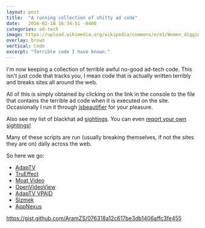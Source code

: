 ```yaml
---
layout: post
title:  "A running collection of shitty ad code"
date:   2016-02-18 16:34:51 -0400
categories: ad-tech
image: https://upload.wikimedia.org/wikipedia/commons/e/e1/Women_digging_the_well.jpg
overlay: brown
vertical: Code
excerpt: "Terrible code I have known."
---
```


I'm now keeping a collection of terrible awful no-good ad-tech code. This isn't just code that tracks you, I mean code that is actually written terribly and breaks sites all around the web.

All of this is simply obtained by clicking on the link in the console to the file that contains the terrible ad code when it is executed on the site. Occasionally I run it through [jsbeautifier][js-beautifier] for your pleasure.

Also see my list of blackhat ad [sightings](https://docs.google.com/spreadsheets/d/1hhwRLKNK9n--wCLYno5X6dYL0B7RP8M1cvcjIpByeb0/edit?usp=sharing). You can even [report your own sightings!](http://goo.gl/forms/RrWuAmvbxf) 

Many of these scripts are run (usually breaking themselves, if not the sites they are on) daily across the web.

So here we go:

 - [AdapTV](#adaptv)
 - [TruEffect](#trueffect)
 - [Moat Video](#moatvideo)
 - [OpenVideoView](#ovv)
 - [AdapTV VPAID](#adaptvvpaid)
 - [Sizmek](#sizmek)
 - [AppNexus](#appnexus)

<a name="adaptv"></a><script src="https://gist.github.com/AramZS/6e6ed8c46e70e1024507.js"></script>

<a name="trueffect"></a><script src="https://gist.github.com/AramZS/4427f97e2282ca564685.js"></script>

<a name="moatvideo"></a><script src="https://gist.github.com/AramZS/a8206f7650088a0e682e.js"></script>

<a name="ovv"></a><script src="https://gist.github.com/AramZS/85b593fb3a070eb3d4a4.js"></script>

<a name="sizmek"></a><script src="https://gist.github.com/AramZS/076318a12c617be3db1406affc3fe455.js"></script>

<a name="appnexus"></a><script src="https://gist.github.com/AramZS/fd484d71fbfd98ca70ac7fa705fe8a59.js"></script>

https://gist.github.com/AramZS/076318a12c617be3db1406affc3fe455

[js-beautifier]:http://jsbeautifier.org/
